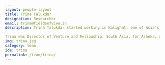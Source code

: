 ```yaml
---
layout: people-layout
title: Trina Talukdar
designation: Researcher
email: trina@fieldsofview.in
description: Trina Talukdar started working in Kalighat, one of Asia's largest red light areas, at the age of 18. Her interaction with commercial sex workers spurred  her passion to co-found Kranti at the age of 22. Kranti empowers girls from Mumbai’s Red Light Areas to become social change leaders.

Trina was Director of Venture and Fellowship, South Asia, for Ashoka, a global organisation across 90 countries, investing in the leading social entrepreneurs of our times. Trina worked for Ashoka both in South Asia and Southern Africa. Trina worked with American Express, Philanthropy, in the U.S.A., building leadership in non-profit professionals. Trina continues to be a serial social entrepreneur, kick-starting critical development work in the field of 21st century leadership. Her most recent venture is Bolti Bandh, that builds dialogue between politically polarised people.
img: trina.jpg
category: team
ide: trina
permalink: /team/trina/
---
```


